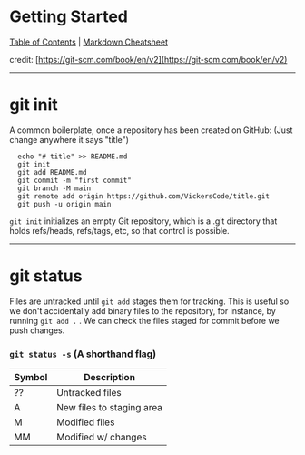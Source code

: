 # Getting Started
[Table of Contents](../../README.md) | [Markdown Cheatsheet](../../Markdown%20Cheatsheet.md)

credit: [https://git-scm.com/book/en/v2](https://git-scm.com/book/en/v2)
***
# git init

A common boilerplate, once a repository has been created on GitHub: (Just change anywhere it says "title")

```
  echo "# title" >> README.md
  git init
  git add README.md
  git commit -m "first commit"
  git branch -M main
  git remote add origin https://github.com/VickersCode/title.git
  git push -u origin main
  ```

`git init` initializes an empty Git repository, which is a .git directory that holds refs/heads, refs/tags, etc, so that control is possible. 

___

# git status

Files are untracked until `git add` stages them for tracking.
This is useful so we don't accidentally add binary files to the repository, for instance, by running `git add .` . We can check the files staged for commit before we push changes.

### `git status -s` (A shorthand flag)

| Symbol | Description |
| -----| ---------------------------|
| ?? | Untracked files |
| A | New files to staging area |
| M | Modified files |
| MM | Modified w/ changes |

